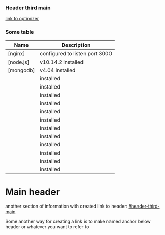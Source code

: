 ### Header third main
[link to optimizer](#optimizer)

### Some table
| Name | Description |
| ------ | ------ |
| [nginx] | configured to listen port 3000 |
| [node.js] | v10.14.2 installed|
| [mongodb] | v4.04 installed|
|  | installed |
|  | installed | 
|  | installed |
|  | installed | 
|  | installed |
|  | installed | 
|  | installed |
|  | installed | 
|  | installed |
|  | installed | 
|  | installed |
|  | installed | 

# Main header
 
 another section of information with created link to header: 
  [#header-third-main](#header-third-main)

  Some another way for creating a link is to make named anchor below header or whatever you want to refer to <a name="optimizer"></name>
